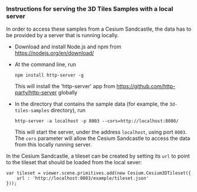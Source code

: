 ### Instructions for serving the 3D Tiles Samples with a local server

In order to access these samples from a Cesium Sandcastle, the data has to be provided by a server that is running locally.

- Download and install Node.js and npm from https://nodejs.org/en/download/

- At the command line, run 

  `npm install http-server -g`

  This will install the 'http-server' app from https://github.com/http-party/http-server globally
  
- In the directory that contains the sample data (for example, the `3d-tiles-samples` directory), run
  
  `http-server -a localhost -p 8003 --cors=http://localhost:8080/`
  
  This will start the server, under the address `localhost`, using port `8003`. The `cors` parameter will allow the Cesium Sandcastle to access the data from this locally running server.
  
In the Cesium Sandcastle, a tileset can be created by setting its `url` to point to the tileset that should be loaded from the local sever:
```
var tileset = viewer.scene.primitives.add(new Cesium.Cesium3DTileset({
    url : 'http://localhost:8003/example/tileset.json'
}));
```

